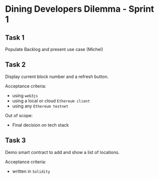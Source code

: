 # Dining Developers Dilemma - Sprint 1

## Task 1 
Populate Backlog and present use case (Michel)

## Task 2
Display current block number and a refresh button.

Acceptance criteria:
- using `web3js`
- using a local or cloud `Ethereum client`
- using any `Ethereum testnet`

Out of scope:
- Final decision on tech stack

## Task 3
Demo smart contract to add and show a list of locations.

Acceptance criteria:
- written in `Solidity`
